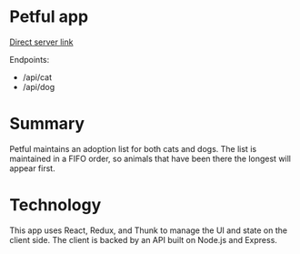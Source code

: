 
# Petful app

[Direct server link](https://petful-server.now.sh)<br>

Endpoints:
* /api/cat
* /api/dog

# Summary

Petful maintains an adoption list for both cats and dogs. The list is maintained in a FIFO order, so animals that have been there the longest will appear first.

# Technology
This app uses React, Redux, and Thunk to manage the UI and state on the client side. The client is backed by an API built on Node.js and Express.
